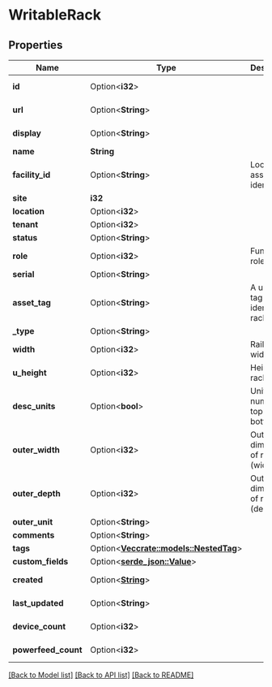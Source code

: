 # WritableRack

## Properties

Name | Type | Description | Notes
------------ | ------------- | ------------- | -------------
**id** | Option<**i32**> |  | [optional][readonly]
**url** | Option<**String**> |  | [optional][readonly]
**display** | Option<**String**> |  | [optional][readonly]
**name** | **String** |  | 
**facility_id** | Option<**String**> | Locally-assigned identifier | [optional]
**site** | **i32** |  | 
**location** | Option<**i32**> |  | [optional]
**tenant** | Option<**i32**> |  | [optional]
**status** | Option<**String**> |  | [optional]
**role** | Option<**i32**> | Functional role | [optional]
**serial** | Option<**String**> |  | [optional]
**asset_tag** | Option<**String**> | A unique tag used to identify this rack | [optional]
**_type** | Option<**String**> |  | [optional]
**width** | Option<**i32**> | Rail-to-rail width | [optional]
**u_height** | Option<**i32**> | Height in rack units | [optional]
**desc_units** | Option<**bool**> | Units are numbered top-to-bottom | [optional]
**outer_width** | Option<**i32**> | Outer dimension of rack (width) | [optional]
**outer_depth** | Option<**i32**> | Outer dimension of rack (depth) | [optional]
**outer_unit** | Option<**String**> |  | [optional]
**comments** | Option<**String**> |  | [optional]
**tags** | Option<[**Vec<crate::models::NestedTag>**](NestedTag.md)> |  | [optional]
**custom_fields** | Option<[**serde_json::Value**](.md)> |  | [optional]
**created** | Option<[**String**](string.md)> |  | [optional][readonly]
**last_updated** | Option<**String**> |  | [optional][readonly]
**device_count** | Option<**i32**> |  | [optional][readonly]
**powerfeed_count** | Option<**i32**> |  | [optional][readonly]

[[Back to Model list]](../README.md#documentation-for-models) [[Back to API list]](../README.md#documentation-for-api-endpoints) [[Back to README]](../README.md)


